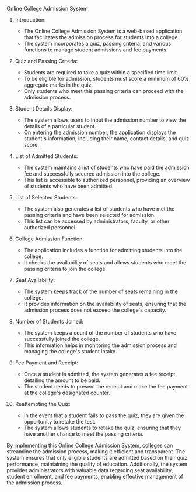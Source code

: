 Online College Admission System

1. Introduction:
   - The Online College Admission System is a web-based application that facilitates the admission process for students into a college.
   - The system incorporates a quiz, passing criteria, and various functions to manage student admissions and fee payments.

2. Quiz and Passing Criteria:
   - Students are required to take a quiz within a specified time limit.
   - To be eligible for admission, students must score a minimum of 60% aggregate marks in the quiz.
   - Only students who meet this passing criteria can proceed with the admission process.

3. Student Details Display:
   - The system allows users to input the admission number to view the details of a particular student.
   - On entering the admission number, the application displays the student's information, including their name, contact details, and quiz score.

4. List of Admitted Students:
   - The system maintains a list of students who have paid the admission fee and successfully secured admission into the college.
   - This list is accessible to authorized personnel, providing an overview of students who have been admitted.

5. List of Selected Students:
   - The system also generates a list of students who have met the passing criteria and have been selected for admission.
   - This list can be accessed by administrators, faculty, or other authorized personnel.

6. College Admission Function:
   - The application includes a function for admitting students into the college.
   - It checks the availability of seats and allows students who meet the passing criteria to join the college.

7. Seat Availability:
   - The system keeps track of the number of seats remaining in the college.
   - It provides information on the availability of seats, ensuring that the admission process does not exceed the college's capacity.

8. Number of Students Joined:
   - The system keeps a count of the number of students who have successfully joined the college.
   - This information helps in monitoring the admission process and managing the college's student intake.

9. Fee Payment and Receipt:
   - Once a student is admitted, the system generates a fee receipt, detailing the amount to be paid.
   - The student needs to present the receipt and make the fee payment at the college's designated counter.

10. Reattempting the Quiz:
    - In the event that a student fails to pass the quiz, they are given the opportunity to retake the test.
    - The system allows students to retake the quiz, ensuring that they have another chance to meet the passing criteria.

By implementing this Online College Admission System, colleges can streamline the admission process, making it efficient and transparent. The system ensures that only eligible students are admitted based on their quiz performance, maintaining the quality of education. Additionally, the system provides administrators with valuable data regarding seat availability, student enrollment, and fee payments, enabling effective management of the admission process.
